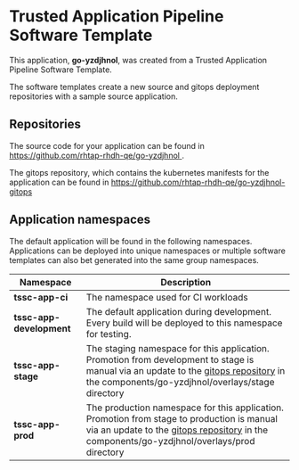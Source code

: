 # Trusted Application Pipeline Software Template

This application, **go-yzdjhnol**, was created from a Trusted Application Pipeline Software Template.

The software templates create a new source and gitops deployment repositories with a sample source application. 

## Repositories

The source code for your application can be found in [https://github.com/rhtap-rhdh-qe/go-yzdjhnol ](https://github.com/rhtap-rhdh-qe/go-yzdjhnol ).
 
The gitops repository, which contains the kubernetes manifests for the application can be found in 
[https://github.com/rhtap-rhdh-qe/go-yzdjhnol-gitops ](https://github.com/rhtap-rhdh-qe/go-yzdjhnol-gitops ) 

## Application namespaces 

The default application will be found in the following namespaces. Applications can be deployed into unique namespaces or multiple software templates can also bet generated into the same group namespaces.  

|  Namespace   |  Description   |  
| -------- | -------- |
| **tssc-app-ci** | The namespace used for CI workloads |
| **tssc-app-development** | The default application during development. Every build will be deployed to this namespace for testing. |
| **tssc-app-stage** | The staging namespace for this application. Promotion from development to stage is manual via an update to the [gitops repository](https://github.com/rhtap-rhdh-qe/go-yzdjhnol-gitops ) in the components/go-yzdjhnol/overlays/stage directory |
| **tssc-app-prod** | The production namespace for this application. Promotion from stage to production is manual via an update to the [gitops repository](https://github.com/rhtap-rhdh-qe/go-yzdjhnol-gitops ) in the components/go-yzdjhnol/overlays/prod directory |
